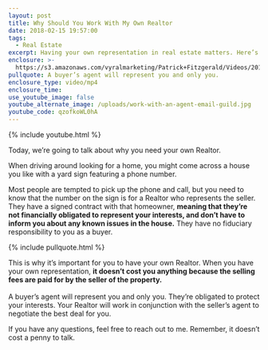 ```yaml
---
layout: post
title: Why Should You Work With My Own Realtor
date: 2018-02-15 19:57:00
tags:
  - Real Estate
excerpt: Having your own representation in real estate matters. Here’s why.
enclosure: >-
  https://s3.amazonaws.com/vyralmarketing/Patrick+Fitzgerald/Videos/2018/February/The+VA+Loan+Guy-+Why+Should+You+Work+With+My+Own+Realtor%253F.mp4
pullquote: A buyer’s agent will represent you and only you.
enclosure_type: video/mp4
enclosure_time:
use_youtube_image: false
youtube_alternate_image: /uploads/work-with-an-agent-email-guild.jpg
youtube_code: qzofkoWL0hA
---
```


{% include youtube.html %}

Today, we’re going to talk about why you need your own Realtor.

When driving around looking for a home, you might come across a house you like with a yard sign featuring a phone number.

Most people are tempted to pick up the phone and call, but you need to know that the number on the sign is for a Realtor who represents the seller. They have a signed contract with that homeowner, **meaning that they’re not financially obligated to represent your interests, and don’t have to inform you about any known issues in the house.** They have no fiduciary responsibility to you as a buyer.

{% include pullquote.html %}

This is why it’s important for you to have your own Realtor. When you have your own representation, **it doesn’t cost you anything because the selling fees are paid for by the seller of the property.**<br><br>A buyer’s agent will represent you and only you. They’re obligated to protect your interests. Your Realtor will work in conjunction with the seller’s agent to negotiate the best deal for you.

If you have any questions, feel free to reach out to me. Remember, it doesn’t cost a penny to talk.